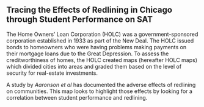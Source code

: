 <section id="test">

# Tracing the Effects of Redlining in Chicago through Student Performance on SAT

The Home Owners’ Loan Corporation (HOLC) was a government-sponsored corporation established in 1933 as part of the New Deal. The HOLC issued bonds to homeowners who were having problems making payments on their mortgage loans due to the Great Depression. To assess the creditworthiness of homes, the HOLC created maps (hereafter HOLC maps) which divided cities into areas and graded them based on the level of security for real-estate investments. 

A study by *Aaronson et al* has documented the adverse effects of redlining on communities. This map looks to highlight those effects by looking for a correlation between student performance and redlining. 


</section>
